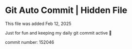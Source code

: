 # Git Auto Commit | Hidden File

This file was added Feb 12, 2025

Just for fun and keeping my daily git commit active 🤪

commit number: 152046
